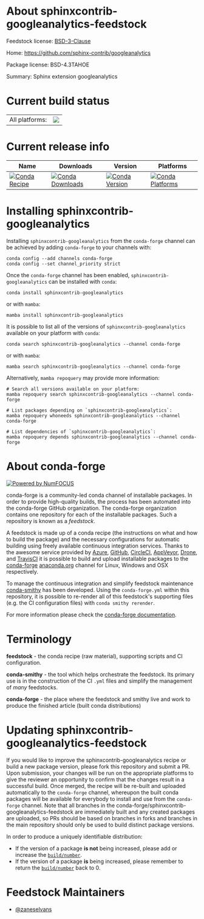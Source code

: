 About sphinxcontrib-googleanalytics-feedstock
=============================================

Feedstock license: [BSD-3-Clause](https://github.com/conda-forge/sphinxcontrib-googleanalytics-feedstock/blob/main/LICENSE.txt)

Home: https://github.com/sphinx-contrib/googleanalytics

Package license: BSD-4.3TAHOE

Summary: Sphinx extension googleanalytics

Current build status
====================


<table><tr><td>All platforms:</td>
    <td>
      <a href="https://dev.azure.com/conda-forge/feedstock-builds/_build/latest?definitionId=23827&branchName=main">
        <img src="https://dev.azure.com/conda-forge/feedstock-builds/_apis/build/status/sphinxcontrib-googleanalytics-feedstock?branchName=main">
      </a>
    </td>
  </tr>
</table>

Current release info
====================

| Name | Downloads | Version | Platforms |
| --- | --- | --- | --- |
| [![Conda Recipe](https://img.shields.io/badge/recipe-sphinxcontrib--googleanalytics-green.svg)](https://anaconda.org/conda-forge/sphinxcontrib-googleanalytics) | [![Conda Downloads](https://img.shields.io/conda/dn/conda-forge/sphinxcontrib-googleanalytics.svg)](https://anaconda.org/conda-forge/sphinxcontrib-googleanalytics) | [![Conda Version](https://img.shields.io/conda/vn/conda-forge/sphinxcontrib-googleanalytics.svg)](https://anaconda.org/conda-forge/sphinxcontrib-googleanalytics) | [![Conda Platforms](https://img.shields.io/conda/pn/conda-forge/sphinxcontrib-googleanalytics.svg)](https://anaconda.org/conda-forge/sphinxcontrib-googleanalytics) |

Installing sphinxcontrib-googleanalytics
========================================

Installing `sphinxcontrib-googleanalytics` from the `conda-forge` channel can be achieved by adding `conda-forge` to your channels with:

```
conda config --add channels conda-forge
conda config --set channel_priority strict
```

Once the `conda-forge` channel has been enabled, `sphinxcontrib-googleanalytics` can be installed with `conda`:

```
conda install sphinxcontrib-googleanalytics
```

or with `mamba`:

```
mamba install sphinxcontrib-googleanalytics
```

It is possible to list all of the versions of `sphinxcontrib-googleanalytics` available on your platform with `conda`:

```
conda search sphinxcontrib-googleanalytics --channel conda-forge
```

or with `mamba`:

```
mamba search sphinxcontrib-googleanalytics --channel conda-forge
```

Alternatively, `mamba repoquery` may provide more information:

```
# Search all versions available on your platform:
mamba repoquery search sphinxcontrib-googleanalytics --channel conda-forge

# List packages depending on `sphinxcontrib-googleanalytics`:
mamba repoquery whoneeds sphinxcontrib-googleanalytics --channel conda-forge

# List dependencies of `sphinxcontrib-googleanalytics`:
mamba repoquery depends sphinxcontrib-googleanalytics --channel conda-forge
```


About conda-forge
=================

[![Powered by
NumFOCUS](https://img.shields.io/badge/powered%20by-NumFOCUS-orange.svg?style=flat&colorA=E1523D&colorB=007D8A)](https://numfocus.org)

conda-forge is a community-led conda channel of installable packages.
In order to provide high-quality builds, the process has been automated into the
conda-forge GitHub organization. The conda-forge organization contains one repository
for each of the installable packages. Such a repository is known as a *feedstock*.

A feedstock is made up of a conda recipe (the instructions on what and how to build
the package) and the necessary configurations for automatic building using freely
available continuous integration services. Thanks to the awesome service provided by
[Azure](https://azure.microsoft.com/en-us/services/devops/), [GitHub](https://github.com/),
[CircleCI](https://circleci.com/), [AppVeyor](https://www.appveyor.com/),
[Drone](https://cloud.drone.io/welcome), and [TravisCI](https://travis-ci.com/)
it is possible to build and upload installable packages to the
[conda-forge](https://anaconda.org/conda-forge) [anaconda.org](https://anaconda.org/)
channel for Linux, Windows and OSX respectively.

To manage the continuous integration and simplify feedstock maintenance
[conda-smithy](https://github.com/conda-forge/conda-smithy) has been developed.
Using the ``conda-forge.yml`` within this repository, it is possible to re-render all of
this feedstock's supporting files (e.g. the CI configuration files) with ``conda smithy rerender``.

For more information please check the [conda-forge documentation](https://conda-forge.org/docs/).

Terminology
===========

**feedstock** - the conda recipe (raw material), supporting scripts and CI configuration.

**conda-smithy** - the tool which helps orchestrate the feedstock.
                   Its primary use is in the construction of the CI ``.yml`` files
                   and simplify the management of *many* feedstocks.

**conda-forge** - the place where the feedstock and smithy live and work to
                  produce the finished article (built conda distributions)


Updating sphinxcontrib-googleanalytics-feedstock
================================================

If you would like to improve the sphinxcontrib-googleanalytics recipe or build a new
package version, please fork this repository and submit a PR. Upon submission,
your changes will be run on the appropriate platforms to give the reviewer an
opportunity to confirm that the changes result in a successful build. Once
merged, the recipe will be re-built and uploaded automatically to the
`conda-forge` channel, whereupon the built conda packages will be available for
everybody to install and use from the `conda-forge` channel.
Note that all branches in the conda-forge/sphinxcontrib-googleanalytics-feedstock are
immediately built and any created packages are uploaded, so PRs should be based
on branches in forks and branches in the main repository should only be used to
build distinct package versions.

In order to produce a uniquely identifiable distribution:
 * If the version of a package **is not** being increased, please add or increase
   the [``build/number``](https://docs.conda.io/projects/conda-build/en/latest/resources/define-metadata.html#build-number-and-string).
 * If the version of a package **is** being increased, please remember to return
   the [``build/number``](https://docs.conda.io/projects/conda-build/en/latest/resources/define-metadata.html#build-number-and-string)
   back to 0.

Feedstock Maintainers
=====================

* [@zaneselvans](https://github.com/zaneselvans/)

